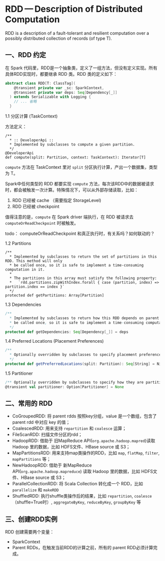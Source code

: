 # RDD — Description of Distributed Computation

RDD is a description of a fault-tolerant and resilient computation over a possibly distributed collection of records (of type T).

## 一、RDD 约定

在 Spark 代码里，RDD是一个抽象类，定义了一组方法，但没有定义实现。所有具体RDD实现时，都要继承 RDD 类。RDD 类的定义如下：

```scala
abstract class RDD[T: ClassTag](
    @transient private var _sc: SparkContext,
    @transient private var deps: Seq[Dependency[_]]
  ) extends Serializable with Logging {
    // ... 省略
  }
```

1.1 分区计算 (TaskContext)

方法定义：

```
/**
  * :: DeveloperApi ::
  * Implemented by subclasses to compute a given partition.
  */
@DeveloperApi
def compute(split: Partition, context: TaskContext): Iterator[T]
```

`compute` 方法在 TaskContext 里对 `split` 分区执行计算，产出一个数据集，类型为 T。

Spark中任何类型的 RDD 都要实现 `compute` 方法，每次该RDD中的数据被请求时，都会被触发一次计算。特殊情况下，可以从外部存储读取，比如：
1. RDD 已经被 cache （需要指定 StorageLevel)
2. RDD 已经被 checkpoint

值得注意的是，`compute` 在 Spark driver 端执行，在 RDD 被请求去 `computeOrReadCheckpoint` 时被触发。

todo： computeOrReadCheckpoint 和真正执行时，有关系吗？如何联动的？

1.2 Partitions

```  
/**
  * Implemented by subclasses to return the set of partitions in this RDD. This method will only
  * be called once, so it is safe to implement a time-consuming computation in it.
  *
  * The partitions in this array must satisfy the following property:
  *   `rdd.partitions.zipWithIndex.forall { case (partition, index) => partition.index == index }`
  */
protected def getPartitions: Array[Partition]
  ```

1.3 Dependencies

```scala
/**
  * Implemented by subclasses to return how this RDD depends on parent RDDs. This method will only
  * be called once, so it is safe to implement a time-consuming computation in it.
  */
protected def getDependencies: Seq[Dependency[_]] = deps
```

1.4 Preferred Locations (Placement Preferences)

```scala
/**
  * Optionally overridden by subclasses to specify placement preferences.
  */
protected def getPreferredLocations(split: Partition): Seq[String] = Nil
```

1.5 Partitioner

```scala
/** Optionally overridden by subclasses to specify how they are partitioned. */
@transient val partitioner: Option[Partitioner] = None
```

## 二、常用的 RDD

* CoGroupedRDD: 将 parent rdds 按照key分组，value 是一个数组，包含了parent rdd 中对应 key 的值；
* CoalescedRDD: 用来支持 `repartition` 和 `coalesce` 运算；
* FileScanRDD:  扫描文件分区的rdd；
* HadoopRDD: 借助于 旧MapReduce API(`org.apache.hadoop.mapred`)读取 Hadoop 里的数据，比如 HDFS文件、HBase source 或 S3；
* MapPartitionsRDD: 用来支持map类操作的RDD，比如 `map`, `flatMap`, `filter`, `mapPartitions` 等；
* NewHadoopRDD: 借助于 新MapReduce API(`org.apache.hadoop.mapreduce`) 读取 Hadoop 里的数据，比如 HDFS文件、HBase source 或 S3；
* ParallelCollectionRDD: 将 Scala Collection 转化成一个 RDD，比如 `parallelize` 和 `makeRDD` 
* ShuffledRDD:  执行shuffle类操作后的结果，比如 `repartition`, `coalesce` （shuffle=True时）, `aggregateByKey`, `reduceByKey`, `groupByKey` 等

## 三、创建RDD实例

RDD 创建需要两个变量：
* SparkContext
* Parent RDDs，在触发当前RDD的计算之前，所有的 parent RDD必须计算完成。
